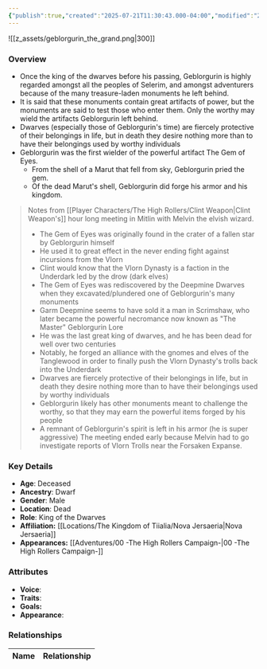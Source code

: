 ```yaml
---
{"publish":true,"created":"2025-07-21T11:30:43.000-04:00","modified":"2025-10-03T09:53:11.647-04:00","published":"2025-10-03T09:53:11.647-04:00","cssclasses":"","Age":"Deceased","Ancestry":"Dwarf","Gender":"Male","Location":["Dead"],"Role":["King of the Dwarves"],"Affiliation":["[[Locations/The Kingdom of Tiialia/Nova Jersaeria]]"],"Appearances":["[[00 -The High Rollers Campaign-]]"]}
---
```



![[z_assets/geblorgurin_the_grand.png|300]]

### Overview
- Once the king of the dwarves before his passing, Geblorgurin is highly regarded amongst all the peoples of Selerim, and amongst adventurers because of the many treasure-laden monuments he left behind.
- It is said that these monuments contain great artifacts of power, but the monuments are said to test those who enter them. Only the worthy may wield the artifacts Geblorgurin left behind.
- Dwarves (especially those of Geblorgurin's time) are fiercely protective of their belongings in life, but in death they desire nothing more than to have their belongings used by worthy individuals
- Geblorgurin was the first wielder of the powerful artifact The Gem of Eyes.
	- From the shell of a Marut that fell from sky, Geblorgurin pried the gem.
	- Of the dead Marut's shell, Geblorgurin did forge his armor and his kingdom.

> Notes from [[Player Characters/The High Rollers/Clint Weapon\|Clint Weapon's]] hour long meeting in Mitlin with Melvin the elvish wizard.
> - The Gem of Eyes was originally found in the crater of a fallen star by Geblorgurin himself
> - He used it to great effect in the never ending fight against incursions from the Vlorn
> - Clint would know that the Vlorn Dynasty is a faction in the Underdark led by the drow (dark elves)
> - The Gem of Eyes was rediscovered by the Deepmine Dwarves when they excavated/plundered one of Geblorgurin's many monuments
> - Garm Deepmine seems to have sold it a man in Scrimshaw, who later became the powerful necromance now known as "The Master"
> Geblorgurin Lore
> - He was the last great king of dwarves, and he has been dead for well over two centuries
> - Notably, he forged an alliance with the gnomes and elves of the Tanglewood in order to finally push the Vlorn Dynasty's trolls back into the Underdark
> - Dwarves are fiercely protective of their belongings in life, but in death they desire nothing more than to have their belongings used by worthy individuals
> - Geblorgurin likely has other monuments meant to challenge the worthy, so that they may earn the powerful items forged by his people
> - A remnant of Geblorgurin's spirit is left in his armor (he is super aggressive)
> The meeting ended early because Melvin had to go investigate reports of Vlorn Trolls near the Forsaken Expanse.

### Key Details
- **Age**: Deceased
- **Ancestry**: Dwarf
- **Gender**: Male
- **Location**: Dead
- **Role**: King of the Dwarves
- **Affiliation:** [[Locations/The Kingdom of Tiialia/Nova Jersaeria\|Nova Jersaeria]]
- **Appearances:** [[Adventures/00 -The High Rollers Campaign-\|00 -The High Rollers Campaign-]]

### Attributes
- **Voice**: 
- **Traits**: 
- **Goals:** 
- **Appearance**: 

### Relationships

| Name  | Relationship |
| ----- | ------------ |
